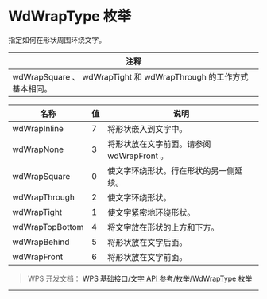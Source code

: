 # WdWrapType 枚举

指定如何在形状周围环绕文字。

| 注释                                                              |
|-------------------------------------------------------------------|
| wdWrapSquare 、 wdWrapTight 和 wdWrapThrough 的工作方式基本相同。 |

| 名称            | 值  | 说明                                      |
|-----------------|-----|-------------------------------------------|
| wdWrapInline    | 7   | 将形状嵌入到文字中。                      |
| wdWrapNone      | 3   | 将形状放在文字前面。请参阅 wdWrapFront 。 |
| wdWrapSquare    | 0   | 使文字环绕形状。行在形状的另一侧延续。    |
| wdWrapThrough   | 2   | 使文字环绕形状。                          |
| wdWrapTight     | 1   | 使文字紧密地环绕形状。                    |
| wdWrapTopBottom | 4   | 将文字放在形状的上方和下方。              |
| wdWrapBehind    | 5   | 将形状放在文字后面。                      |
| wdWrapFront     | 6   | 将形状放在文字前面。                      |

> WPS 开发文档： [WPS 基础接口/文字 API 参考/枚举/WdWrapType 枚举](https://qn.cache.wpscdn.cn/encs/doc/office_v19/topics/WPS%20%E5%9F%BA%E7%A1%80%E6%8E%A5%E5%8F%A3/%E6%96%87%E5%AD%97%20API%20%E5%8F%82%E8%80%83/%E6%9E%9A%E4%B8%BE/WdWrapType%20%E6%9E%9A%E4%B8%BE.html)

------------------------------------------------------------------------
